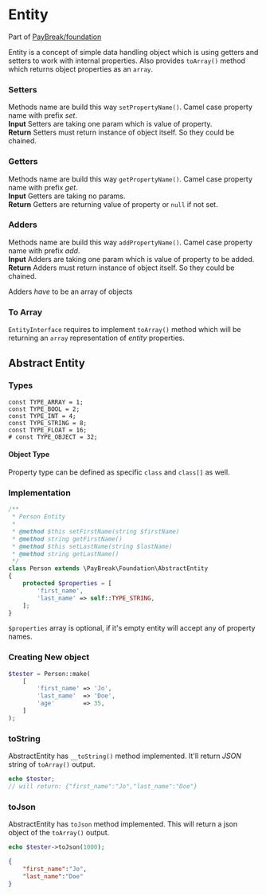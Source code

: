 # Entity
Part of [PayBreak/foundation](../)

Entity is a concept of simple data handling object which is using getters and setters to work with internal properties. Also provides `toArray()` method which returns object properties as an `array`.

### Setters
Methods name are build this way `setPropertyName()`. Camel case property name with prefix *set*.  
**Input** Setters are taking one param which is value of property.  
**Return** Setters must return instance of object itself. So they could be chained.

### Getters
Methods name are build this way `getPropertyName()`. Camel case property name with prefix *get*.  
**Input** Getters are taking no params.  
**Return** Getters are returning value of property or `null` if not set.

### Adders
Methods name are build this way `addPropertyName()`. Camel case property name with prefix *add*.  
**Input** Adders are taking one param which is value of property to be added.   
**Return** Adders must return instance of object itself. So they could be chained.

Adders *have* to be an array of objects

### To Array
`EntityInterface` requires to implement `toArray()` method which will be returning an `array` representation of *entity* properties.

## Abstract Entity

### Types

```
const TYPE_ARRAY = 1;
const TYPE_BOOL = 2;
const TYPE_INT = 4;
const TYPE_STRING = 8;
const TYPE_FLOAT = 16;
# const TYPE_OBJECT = 32;
```

#### Object Type

Property type can be defined as specific `class` and `class[]` as well.

### Implementation

```php
/**
 * Person Entity
 *
 * @method $this setFirstName(string $firstName)
 * @method string getFirstName()
 * @method $this setLastName(string $lastName)
 * @method string getLastName()
 */
class Person extends \PayBreak\Foundation\AbstractEntity
{
    protected $properties = [
        'first_name',
        'last_name' => self::TYPE_STRING,
    ];
}
```

`$properties` array is optional, if it's empty entity will accept any of property names.

### Creating New object

```php
$tester = Person::make(
    [
        'first_name' => 'Jo',
        'last_name'  => 'Doe',
        'age'        => 35,
    ]
);
```

### toString

AbstractEntity has `__toString()` method implemented. It'll return *JSON* string of `toArray()` output.

```php
echo $tester;
// will return: {"first_name":"Jo","last_name":"Doe"}
```

### toJson

AbstractEntity has `toJson` method implemented. This will return a json object of the `toArray()` output. 
```php
echo $tester->toJson(1000);
```
```json
{
    "first_name":"Jo",
    "last_name":"Doe"
}
```
